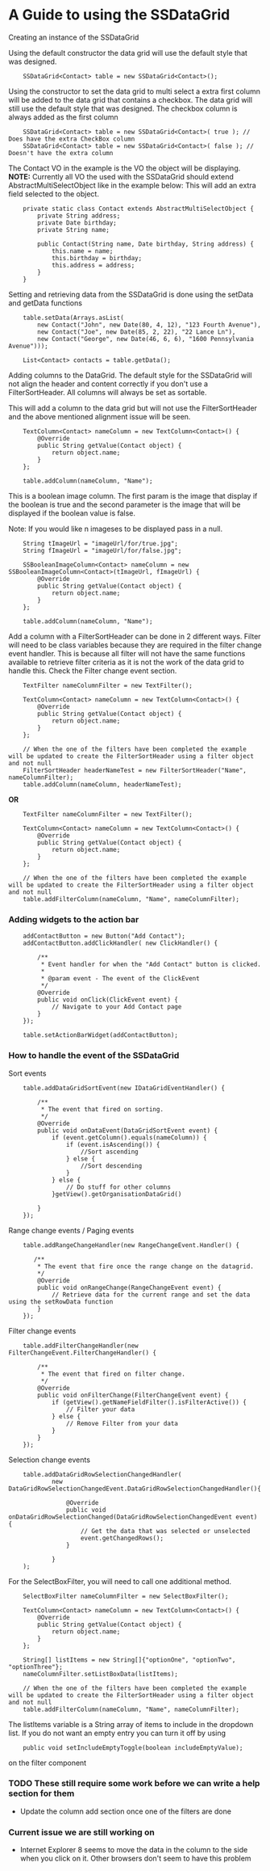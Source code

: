 # A Guide to using the SSDataGrid

Creating an instance of the SSDataGrid

Using the default constructor the data grid will use the default style that was designed.
```
    SSDataGrid<Contact> table = new SSDataGrid<Contact>();
```

Using the constructor to set the data grid to multi select a extra first column will be added to the data grid that contains a checkbox. 
The data grid will still use the default style that was designed. The checkbox column is always added as the first column
```
    SSDataGrid<Contact> table = new SSDataGrid<Contact>( true ); // Does have the extra CheckBox column
    SSDataGrid<Contact> table = new SSDataGrid<Contact>( false ); // Doesn't have the extra column
```

The Contact VO in the example is the VO the object will be displaying.
__NOTE:__ Currently all VO the used with the SSDataGrid should extend AbstractMultiSelectObject like in the example below:
This will add an extra field selected to the object.
```
    private static class Contact extends AbstractMultiSelectObject {
        private String address;
        private Date birthday;
        private String name;
        
        public Contact(String name, Date birthday, String address) {
            this.name = name;
            this.birthday = birthday;
            this.address = address;
        }
    }
```

Setting and retrieving data from the SSDataGrid is done using the setData and getData functions
```
    table.setData(Arrays.asList(
        new Contact("John", new Date(80, 4, 12), "123 Fourth Avenue"),
        new Contact("Joe", new Date(85, 2, 22), "22 Lance Ln"),
        new Contact("George", new Date(46, 6, 6), "1600 Pennsylvania Avenue")));
    
    List<Contact> contacts = table.getData();
```

Adding columns to the DataGrid.
The default style for the SSDataGrid will not align the header and content correctly if you don't use a FilterSortHeader. 
All columns will always be set as sortable.

This will add a column to the data grid but will not use the FilterSortHeader and the above mentioned alignment issue will be seen.
```
    TextColumn<Contact> nameColumn = new TextColumn<Contact>() {
        @Override
        public String getValue(Contact object) {
            return object.name;
        }
    };
    
    table.addColumn(nameColumn, "Name");
```

This is a boolean image column. The first param is the image that display if the boolean is true and the second parameter is the image that 
will be displayed if the boolean value is false.

Note: If you would like n imageses to be displayed pass in a null.
```
    String tImageUrl = "imageUrl/for/true.jpg";
    String fImageUrl = "imageUrl/for/false.jpg";

    SSBooleanImageColumn<Contact> nameColumn = new SSBooleanImageColumn<Contact>(tImageUrl, fImageUrl) {
        @Override
        public String getValue(Contact object) {
            return object.name;
        }
    };
    
    table.addColumn(nameColumn, "Name");
```

Add a column with a FilterSortHeader can be done in 2 different ways.
Filter will need to be class variables because they are required in the filter change event handler. This is because all
filter will not have the same functions available to retrieve filter criteria as it is not the work of the data 
grid to handle this. Check the Filter change event section.
```
    TextFilter nameColumnFilter = new TextFilter();
    
    TextColumn<Contact> nameColumn = new TextColumn<Contact>() {
        @Override
        public String getValue(Contact object) {
            return object.name;
        }
    };
    
    // When the one of the filters have been completed the example will be updated to create the FilterSortHeader using a filter object and not null
    FilterSortHeader headerNameTest = new FilterSortHeader("Name", nameColumnFilter); 
    table.addColumn(nameColumn, headerNameTest);
```
__OR__
```
    TextFilter nameColumnFilter = new TextFilter();
    
    TextColumn<Contact> nameColumn = new TextColumn<Contact>() {
        @Override
        public String getValue(Contact object) {
            return object.name;
        }
    };
    
    // When the one of the filters have been completed the example will be updated to create the FilterSortHeader using a filter object and not null
    table.addFilterColumn(nameColumn, "Name", nameColumnFilter);
```

### Adding widgets to the action bar
```
    addContactButton = new Button("Add Contact");
    addContactButton.addClickHandler( new ClickHandler() {
        
        /**
         * Event handler for when the "Add Contact" button is clicked.
         * 
         * @param event - The event of the ClickEvent
         */
        @Override
        public void onClick(ClickEvent event) {
            // Navigate to your Add Contact page
        }
    });

    table.setActionBarWidget(addContactButton);
```

### How to handle the event of the SSDataGrid
Sort events
```
    table.addDataGridSortEvent(new IDataGridEventHandler() {
    
        /**
         * The event that fired on sorting.
         */
        @Override
        public void onDataEvent(DataGridSortEvent event) {
            if (event.getColumn().equals(nameColumn)) {
                if (event.isAscending()) {
                    //Sort ascending
                } else {
                    //Sort descending
                }
            } else {
                // Do stuff for other columns
            }getView().getOrganisationDataGrid()
            
        }
    });
```

Range change events / Paging events
```
    table.addRangeChangeHandler(new RangeChangeEvent.Handler() {
        
       /**
        * The event that fire once the range change on the datagrid.
        */
        @Override
        public void onRangeChange(RangeChangeEvent event) {
            // Retrieve data for the current range and set the data using the setRowData function
        }
    });
```

Filter change events
```
    table.addFilterChangeHandler(new FilterChangeEvent.FilterChangeHandler() {
        
        /**
         * The event that fired on filter change.
         */
        @Override
        public void onFilterChange(FilterChangeEvent event) {
            if (getView().getNameFieldFilter().isFilterActive()) {
                // Filter your data
            } else {
                // Remove Filter from your data
            }
        }
    });
```

Selection change events
```
    table.addDataGridRowSelectionChangedHandler(
            new DataGridRowSelectionChangedEvent.DataGridRowSelectionChangedHandler(){

                @Override
                public void onDataGridRowSelectionChanged(DataGridRowSelectionChangedEvent event) {
                	// Get the data that was selected or unselected
                    event.getChangedRows();
                }
                
            }
    );
```

For the SelectBoxFilter, you will need to call one additional method.
```
    SelectBoxFilter nameColumnFilter = new SelectBoxFilter();
    
    TextColumn<Contact> nameColumn = new TextColumn<Contact>() {
        @Override
        public String getValue(Contact object) {
            return object.name;
        }
    };

    String[] listItems = new String[]{"optionOne", "optionTwo", "optionThree"};
    nameColumnFilter.setListBoxData(listItems);
    
    // When the one of the filters have been completed the example will be updated to create the FilterSortHeader using a filter object and not null
    table.addFilterColumn(nameColumn, "Name", nameColumnFilter);

```
The listItems variable is a String array of items to include in the dropdown list.
If you do not want an empty entry you can turn it off by using
```
    public void setIncludeEmptyToggle(boolean includeEmptyValue);
```
on the filter component

### TODO These still require some work before we can write a help section for them
 * Update the column add section once one of the filters are done

### Current issue we are still working on
 * Internet Explorer 8 seems to move the data in the column to the side when you click on it. Other browsers don't seem to have this problem
